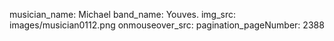 musician_name: Michael
band_name: Youves.
img_src: images/musician0112.png
onmouseover_src: 
pagination_pageNumber: 2388